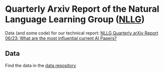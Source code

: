 # Quarterly Arxiv Report of the Natural Language Learning Group ([NLLG](https://nl2g.github.io/))

Data (and some code) for our technical report: [NLLG Quarterly arXiv Report 06/23: What are the most influential current AI Papers?](https://arxiv.org/abs/2308.04889)

## Data

Find the data in the [data repository](data/)
